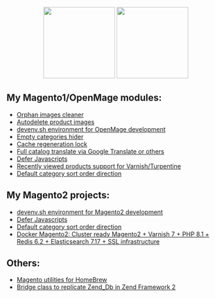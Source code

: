 <p align=center>
  <img height=165 src="https://github-readme-stats.vercel.app/api?username=fballiano&theme=dark&show_icons=true" />
  <img height=165 src="https://github-readme-streak-stats.herokuapp.com/?user=fballiano&theme=dark" />
</p>

## My Magento1/OpenMage modules:
- [Orphan images cleaner](https://github.com/fballiano/magento1-image-cleaner)
- [Autodelete product images](https://github.com/fballiano/magento-autodelete-product-images)
- [devenv.sh environment for OpenMage development](https://github.com/fballiano/openmage-devenv)
- [Empty categories hider](https://github.com/fballiano/magento-hide-empty-categories)
- [Cache regeneration lock](https://github.com/fballiano/magento-cache-regeneration-lock)
- [Full catalog translate via Google Translate or others](https://github.com/fballiano/magento-full-catalog-translate)
- [Defer Javascripts](https://github.com/fballiano/magento-defer-javascripts)
- [Recently viewed products support for Varnish/Turpentine](https://github.com/fballiano/magento-turpentine-recently-viewed)
- [Default category sort order direction](https://github.com/fballiano/openmage-category-sort-direction)

## My Magento2 projects:
- [devenv.sh environment for Magento2 development](https://github.com/fballiano/magento2-devenv)
- [Defer Javascripts](https://github.com/fballiano/magento2-defer-javascripts)
- [Default category sort order direction](https://github.com/fballiano/magento2-category-sort-direction)
- [Docker Magento2: Cluster ready Magento2 + Varnish 7 + PHP 8.1 + Redis 6.2 + Elasticsearch 7.17 + SSL infrastructure](https://github.com/fballiano/docker-magento2)

## Others:
- [Magento utilities for HomeBrew](https://github.com/fballiano/homebrew-mageutils)
- [Bridge class to replicate Zend_Db in Zend Framework 2](https://github.com/fballiano/zfbridge)
